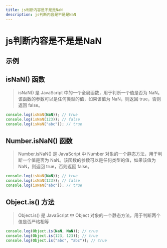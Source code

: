 ```yaml
---
title: js判断内容是不是是NaN
description: js判断内容是不是是NaN
---
```


# js判断内容是不是是NaN

## 示例
## isNaN() 函数
> isNaN() 是 JavaScript 中的一个全局函数，用于判断一个值是否为 NaN。该函数的参数可以是任何类型的值，如果该值为 NaN，则返回 true，否则返回 false。
```js
console.log(isNaN(NaN)); // true
console.log(isNaN(123)); // false
console.log(isNaN("abc")); // true
```

## Number.isNaN() 函数
> Number.isNaN() 是 JavaScript 中 Number 对象的一个静态方法，用于判断一个值是否为 NaN。该函数的参数可以是任何类型的值，如果该值为 NaN，则返回 true，否则返回 false。
```js
console.log(isNaN(NaN)); // true
console.log(isNaN(123)); // false
console.log(isNaN("abc")); // true
```

## Object.is() 方法
> Object.is() 是 JavaScript 中 Object 对象的一个静态方法，用于判断两个值是否严格相等
```js
console.log(Object.is(NaN, NaN)); // true
console.log(Object.is(123, 123)); // true
console.log(Object.is("abc", "abc")); // true
```